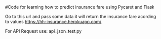 #Code for learning how to predict insurance fare using Pycaret and Flask

Go to this url and pass some data it will return the insurance fare acording to values
https://hh-insurance.herokuapp.com/

For API Request use:
api_json_test.py


